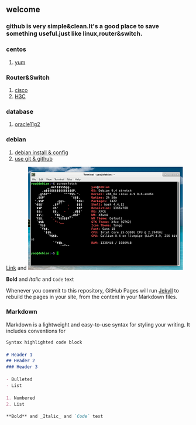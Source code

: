 ## welcome
### github is very simple&clean.It's a good place to save something useful.just like linux,router&switch.


### centos 
1. [yum](centosyum.html)
### Router&Switch
1. [cisco](cisco1.html)
2. [H3C](h3c1.html)
### database 
1. [oracle11g2](oracle11g2.html)
### debian 
1. [debian install & config](debian1.html)
2. [use git & github](gituse.html)


[Link](url) and 
![Image](./images/debian.png)

**Bold** and _Italic_ and `Code` text

Whenever you commit to this repository, GitHub Pages will run [Jekyll](https://jekyllrb.com/) to rebuild the pages in your site, from the content in your Markdown files.



### Markdown

Markdown is a lightweight and easy-to-use syntax for styling your writing. It includes conventions for

```markdown
Syntax highlighted code block

# Header 1
## Header 2
### Header 3

- Bulleted
- List

1. Numbered
2. List

**Bold** and _Italic_ and `Code` text
```

